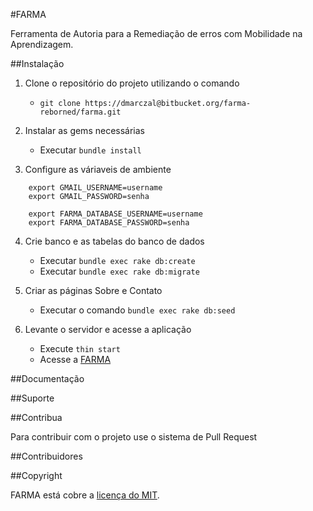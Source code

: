 #FARMA

Ferramenta de Autoria para a Remediação de erros com Mobilidade na Aprendizagem.

##Instalação

1. Clone o repositório do projeto utilizando o comando

    * `git clone https://dmarczal@bitbucket.org/farma-reborned/farma.git`

2. Instalar as gems necessárias

    * Executar  `bundle install`

3. Configure as váriaveis de ambiente

```
    export GMAIL_USERNAME=username
    export GMAIL_PASSWORD=senha

    export FARMA_DATABASE_USERNAME=username
    export FARMA_DATABASE_PASSWORD=senha
```

4. Crie banco e as tabelas do banco de dados

    * Executar `bundle exec rake db:create`
    * Executar `bundle exec rake db:migrate`

5. Criar as páginas Sobre e Contato

    * Executar o comando `bundle exec rake db:seed`

6. Levante o servidor e acesse a aplicação

    * Execute `thin start`
    * Acesse a [FARMA](http://localhost:3000)

##Documentação

##Suporte

##Contribua

  Para contribuir com o projeto use o sistema de Pull Request

##Contribuidores

##Copyright

  FARMA está cobre a [licença do MIT](http://opensource.org/licenses/MIT).
